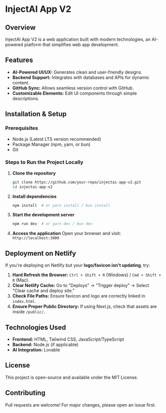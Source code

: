 # InjectAI App V2

## Overview
InjectAI App V2 is a web application built with modern technologies, an AI-powered platform that simplifies web app development.

## Features
- **AI-Powered UI/UX:** Generates clean and user-friendly designs.
- **Backend Support:** Integrates with databases and APIs for dynamic content.
- **GitHub Sync:** Allows seamless version control with GitHub.
- **Customizable Elements:** Edit UI components through simple descriptions.

## Installation & Setup

### Prerequisites
- Node.js (Latest LTS version recommended)
- Package Manager (npm, yarn, or bun)
- Git

### Steps to Run the Project Locally

1. **Clone the repository**
   ```sh
   git clone https://github.com/your-repo/injectai-app-v2.git
   cd injectai-app-v2
   ```

2. **Install dependencies**
   ```sh
   npm install  # or yarn install / bun install
   ```

3. **Start the development server**
   ```sh
   npm run dev  # or yarn dev / bun dev
   ```

4. **Access the application**
   Open your browser and visit: `http://localhost:3000`

## Deployment on Netlify

If you're deploying on Netlify but your **logo/favicon isn't updating**, try:

1. **Hard Refresh the Browser:** `Ctrl + Shift + R` (Windows) / `Cmd + Shift + R` (Mac).
2. **Clear Netlify Cache:** Go to "Deploys" → "Trigger deploy" → Select "Clear cache and deploy site."
3. **Check File Paths:** Ensure favicon and logo are correctly linked in `index.html`.
4. **Ensure Proper Public Directory:** If using Next.js, check that assets are inside `/public/`.

## Technologies Used
- **Frontend:** HTML, Tailwind CSS, JavaScript/TypeScript
- **Backend:** Node.js (if applicable)
- **AI Integration:** Lovable

## License
This project is open-source and available under the MIT License.

## Contributing
Pull requests are welcome! For major changes, please open an issue first.
